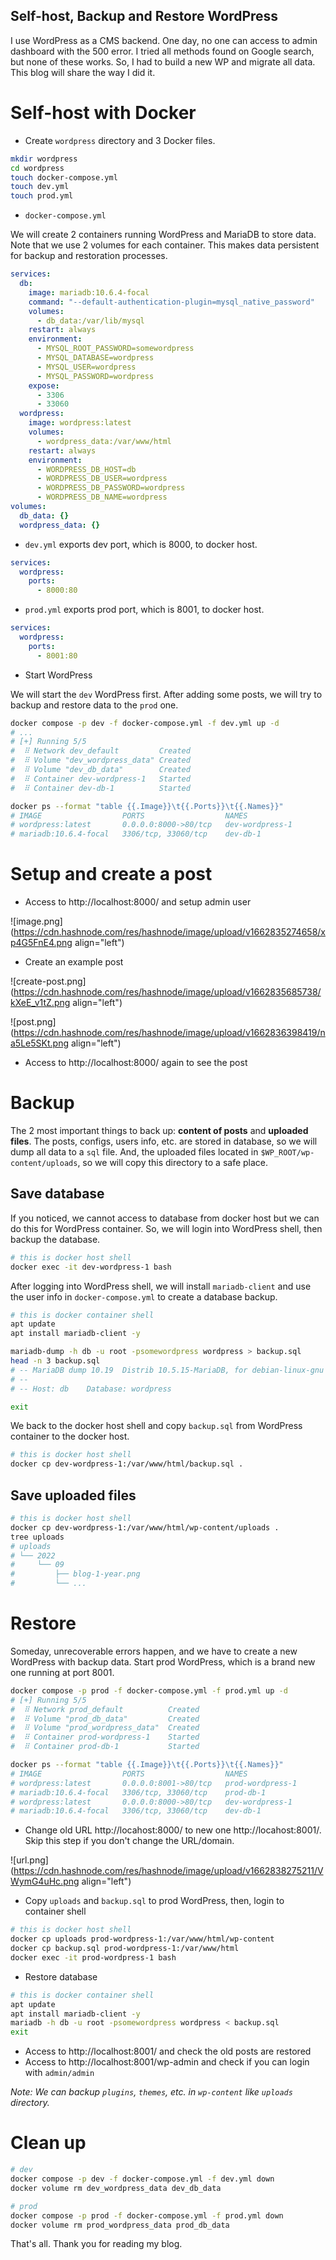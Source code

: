 ## Self-host, Backup and Restore WordPress

I use WordPress as a CMS backend. One day, no one can access to admin dashboard with the 500 error. I tried all methods found on Google search, but none of these works. So, I had to build a new WP and migrate all data. This blog will share the way I did it.

# Self-host with Docker

+ Create `wordpress` directory and 3 Docker files.

```bash
mkdir wordpress
cd wordpress
touch docker-compose.yml
touch dev.yml
touch prod.yml
```

+ `docker-compose.yml`

We will create 2 containers running WordPress and MariaDB to store data. Note that we use 2 volumes for each container. This makes data persistent for backup and restoration processes.

```yml
services:
  db:
    image: mariadb:10.6.4-focal
    command: "--default-authentication-plugin=mysql_native_password"
    volumes:
      - db_data:/var/lib/mysql
    restart: always
    environment:
      - MYSQL_ROOT_PASSWORD=somewordpress
      - MYSQL_DATABASE=wordpress
      - MYSQL_USER=wordpress
      - MYSQL_PASSWORD=wordpress
    expose:
      - 3306
      - 33060
  wordpress:
    image: wordpress:latest
    volumes:
      - wordpress_data:/var/www/html
    restart: always
    environment:
      - WORDPRESS_DB_HOST=db
      - WORDPRESS_DB_USER=wordpress
      - WORDPRESS_DB_PASSWORD=wordpress
      - WORDPRESS_DB_NAME=wordpress
volumes:
  db_data: {}
  wordpress_data: {}
```

+ `dev.yml` exports dev port, which is 8000, to docker host.

```yaml
services:
  wordpress:
    ports:
      - 8000:80
```

+ `prod.yml` exports prod port, which is 8001, to docker host.

```yaml
services:
  wordpress:
    ports:
      - 8001:80
```

+ Start WordPress

We will start the `dev` WordPress first. After adding some posts, we will try to backup and restore data to the `prod` one.

```bash
docker compose -p dev -f docker-compose.yml -f dev.yml up -d
# ...
# [+] Running 5/5
#  ⠿ Network dev_default         Created
#  ⠿ Volume "dev_wordpress_data" Created
#  ⠿ Volume "dev_db_data"        Created
#  ⠿ Container dev-wordpress-1   Started
#  ⠿ Container dev-db-1          Started

docker ps --format "table {{.Image}}\t{{.Ports}}\t{{.Names}}"
# IMAGE                  PORTS                  NAMES
# wordpress:latest       0.0.0.0:8000->80/tcp   dev-wordpress-1
# mariadb:10.6.4-focal   3306/tcp, 33060/tcp    dev-db-1
```

# Setup and create a post

+ Access to http://localhost:8000/ and setup admin user

![image.png](https://cdn.hashnode.com/res/hashnode/image/upload/v1662835274658/xp4G5FnE4.png align="left")

+ Create an example post

![create-post.png](https://cdn.hashnode.com/res/hashnode/image/upload/v1662835685738/kXeE_v1tZ.png align="left")

![post.png](https://cdn.hashnode.com/res/hashnode/image/upload/v1662836398419/na5Le5SKt.png align="left")

+ Access to http://localhost:8000/ again to see the post

# Backup

The 2 most important things to back up: **content of posts** and **uploaded files**. The posts, configs, users info, etc. are stored in database, so we will dump all data to a `sql` file. And, the uploaded files located in `$WP_ROOT/wp-content/uploads`, so we will copy this directory to a safe place.

## Save database

If you noticed, we cannot access to database from docker host but we can do this for WordPress container. So, we will login into WordPress shell, then backup the database.

```bash
# this is docker host shell
docker exec -it dev-wordpress-1 bash
```

After logging into WordPress shell, we will install `mariadb-client` and use the user info in `docker-compose.yml` to create a database backup.

```bash
# this is docker container shell
apt update
apt install mariadb-client -y

mariadb-dump -h db -u root -psomewordpress wordpress > backup.sql
head -n 3 backup.sql
# -- MariaDB dump 10.19  Distrib 10.5.15-MariaDB, for debian-linux-gnu (aarch64)
# --
# -- Host: db    Database: wordpress

exit
```

We back to the docker host shell and copy `backup.sql` from WordPress container to the docker host.

```bash
# this is docker host shell
docker cp dev-wordpress-1:/var/www/html/backup.sql .
```

## Save uploaded files

```bash
# this is docker host shell
docker cp dev-wordpress-1:/var/www/html/wp-content/uploads .
tree uploads
# uploads
# └── 2022
#     └── 09
#         ├── blog-1-year.png
#         └── ...
```

# Restore

Someday, unrecoverable errors happen, and we have to create a new WordPress with backup data. Start prod WordPress, which is a brand new one running at port 8001.

```bash
docker compose -p prod -f docker-compose.yml -f prod.yml up -d
# [+] Running 5/5
#  ⠿ Network prod_default          Created
#  ⠿ Volume "prod_db_data"         Created
#  ⠿ Volume "prod_wordpress_data"  Created
#  ⠿ Container prod-wordpress-1    Started
#  ⠿ Container prod-db-1           Started

docker ps --format "table {{.Image}}\t{{.Ports}}\t{{.Names}}"
# IMAGE                  PORTS                  NAMES
# wordpress:latest       0.0.0.0:8001->80/tcp   prod-wordpress-1
# mariadb:10.6.4-focal   3306/tcp, 33060/tcp    prod-db-1
# wordpress:latest       0.0.0.0:8000->80/tcp   dev-wordpress-1
# mariadb:10.6.4-focal   3306/tcp, 33060/tcp    dev-db-1
```

+ Change old URL http://locahost:8000/ to new one http://locahost:8001/. Skip this step if you don't change the URL/domain.

![url.png](https://cdn.hashnode.com/res/hashnode/image/upload/v1662838275211/VWymG4uHc.png align="left")

+ Copy `uploads` and `backup.sql` to prod WordPress, then, login to container shell

```bash
# this is docker host shell
docker cp uploads prod-wordpress-1:/var/www/html/wp-content
docker cp backup.sql prod-wordpress-1:/var/www/html
docker exec -it prod-wordpress-1 bash
```

+ Restore database

```bash
# this is docker container shell
apt update
apt install mariadb-client -y
mariadb -h db -u root -psomewordpress wordpress < backup.sql
exit
```

+ Access to http://localhost:8001/ and check the old posts are restored
+ Access to http://localhost:8001/wp-admin and check if you can login with `admin/admin`

*Note: We can backup `plugins`, `themes`, etc. in `wp-content` like `uploads` directory.*

# Clean up

```bash
# dev
docker compose -p dev -f docker-compose.yml -f dev.yml down
docker volume rm dev_wordpress_data dev_db_data

# prod
docker compose -p prod -f docker-compose.yml -f prod.yml down
docker volume rm prod_wordpress_data prod_db_data
```

That's all. Thank you for reading my blog.